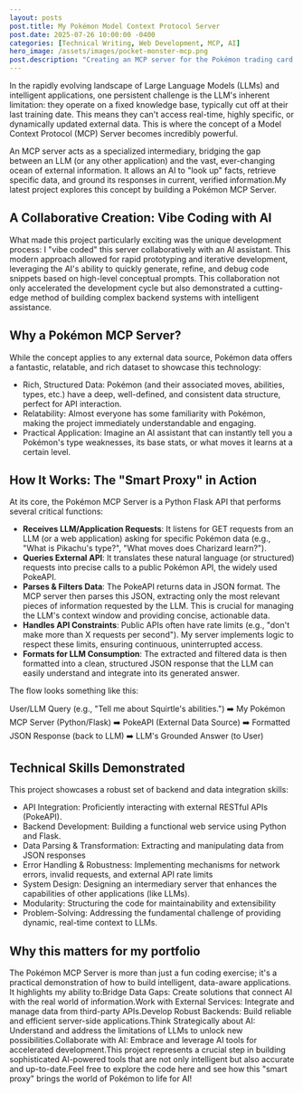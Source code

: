 ```yaml
---
layout: posts
post.title: My Pokémon Model Context Protocol Server
post.date: 2025-07-26 10:00:00 -0400
categories: [Technical Writing, Web Development, MCP, AI]
hero_image: /assets/images/pocket-monster-mcp.png
post.description: "Creating an MCP server for the Pokémon trading card game."
---
```

In the rapidly evolving landscape of Large Language Models (LLMs) and intelligent applications, one persistent challenge is the LLM's inherent limitation: they operate on a fixed knowledge base, typically cut off at their last training date. This means they can't access real-time, highly specific, or dynamically updated external data. This is where the concept of a Model Context Protocol (MCP) Server becomes incredibly powerful. 

An MCP server acts as a specialized intermediary, bridging the gap between an LLM (or any other application) and the vast, ever-changing ocean of external information. It allows an AI to "look up" facts, retrieve specific data, and ground its responses in current, verified information.My latest project explores this concept by building a Pokémon MCP Server. 

## A Collaborative Creation: Vibe Coding with AI
What made this project particularly exciting was the unique development process: I "vibe coded" this server collaboratively with an AI assistant. This modern approach allowed for rapid prototyping and iterative development, leveraging the AI's ability to quickly generate, refine, and debug code snippets based on high-level conceptual prompts. This collaboration not only accelerated the development cycle but also demonstrated a cutting-edge method of building complex backend systems with intelligent assistance.
## Why a Pokémon MCP Server?
While the concept applies to any external data source, Pokémon data offers a fantastic, relatable, and rich dataset to showcase this technology:
* Rich, Structured Data: Pokémon (and their associated moves, abilities, types, etc.) have a deep, well-defined, and consistent data structure, perfect for API interaction.
* Relatability: Almost everyone has some familiarity with Pokémon, making the project immediately understandable and engaging.
* Practical Application: Imagine an AI assistant that can instantly tell you a Pokémon's type weaknesses, its base stats, or what moves it learns at a certain level.
## How It Works: The "Smart Proxy" in Action
At its core, the Pokémon MCP Server is a Python Flask API that performs several critical functions:
* **Receives LLM/Application Requests**: It listens for GET requests from an LLM (or a web application) asking for specific Pokémon data (e.g., "What is Pikachu's type?", "What moves does Charizard learn?").
* **Queries External API**: It translates these natural language (or structured) requests into precise calls to a public Pokémon API, the widely used PokeAPI.
* **Parses & Filters Data**: The PokeAPI returns data in JSON format. The MCP server then parses this JSON, extracting only the most relevant pieces of information requested by the LLM. This is crucial for managing the LLM's context window and providing concise, actionable data.
* **Handles API Constraints**: Public APIs often have rate limits (e.g., "don't make more than X requests per second"). My server implements logic to respect these limits, ensuring continuous, uninterrupted access. 
* **Formats for LLM Consumption**: The extracted and filtered data is then formatted into a clean, structured JSON response that the LLM can easily understand and integrate into its generated answer.

The flow looks something like this:

User/LLM Query (e.g., "Tell me about Squirtle's abilities.") ➡️ My Pokémon MCP Server (Python/Flask) ➡️ PokeAPI (External Data Source) ➡️ Formatted JSON Response (back to LLM) ➡️ LLM's Grounded Answer (to User)

## Technical Skills Demonstrated
This project showcases a robust set of backend and data integration skills:
* API Integration: Proficiently interacting with external RESTful APIs (PokeAPI).
* Backend Development: Building a functional web service using Python and Flask.
* Data Parsing & Transformation: Extracting and manipulating data from JSON responses
* Error Handling & Robustness: Implementing mechanisms for network errors, invalid requests, and external API rate limits
* System Design: Designing an intermediary server that enhances the capabilities of other applications (like LLMs).
* Modularity: Structuring the code for maintainability and extensibility
* Problem-Solving: Addressing the fundamental challenge of providing dynamic, real-time context to LLMs.

## Why this matters for my portfolio

The Pokémon MCP Server is more than just a fun coding exercise; it's a practical demonstration of how to build intelligent, data-aware applications. It highlights my ability to:Bridge Data Gaps: Create solutions that connect AI with the real world of information.Work with External Services: Integrate and manage data from third-party APIs.Develop Robust Backends: Build reliable and efficient server-side applications.Think Strategically about AI: Understand and address the limitations of LLMs to unlock new possibilities.Collaborate with AI: Embrace and leverage AI tools for accelerated development.This project represents a crucial step in building sophisticated AI-powered tools that are not only intelligent but also accurate and up-to-date.Feel free to explore the code here and see how this "smart proxy" brings the world of Pokémon to life for AI!